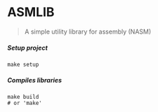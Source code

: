 # ASMLIB
> A simple utility library for assembly (NASM)

##### Setup project
```
make setup
```

##### Compiles libraries
```
make build
# or 'make'
```
